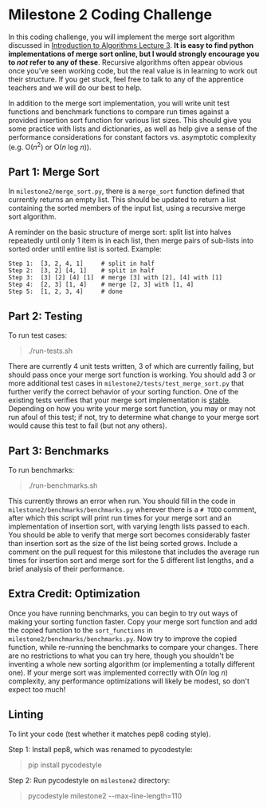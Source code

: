 # Milestone 2 Coding Challenge

In this coding challenge, you will implement the merge sort algorithm discussed in [Introduction to Algorithms Lecture 3](https://ocw.mit.edu/courses/electrical-engineering-and-computer-science/6-006-introduction-to-algorithms-fall-2011/lecture-videos/lecture-3-insertion-sort-merge-sort/). **It is easy to find python implementations of merge sort online, but I would strongly encourage you to _not_ refer to any of these**. Recursive algorithms often appear obvious once you’ve seen working code, but the real value is in learning to work out their structure. If you get stuck, feel free to talk to any of the apprentice teachers and we will do our best to help.

In addition to the merge sort implementation, you will write unit test functions and benchmark functions to compare run times against a provided insertion sort function for various list sizes. This should give you some practice with lists and dictionaries, as well as help give a sense of the performance considerations for constant factors vs. asymptotic complexity (e.g. O(*n*<sup>2</sup>) or O(*n* log *n*)).

Part 1: Merge Sort
------------------
In `milestone2/merge_sort.py`, there is a `merge_sort` function defined that currently returns an empty list. This should be updated to return a list containing the sorted members of the input list, using a recursive merge sort algorithm.

A reminder on the basic structure of merge sort: split list into halves repeatedly until only 1 item is in each list, then merge pairs of sub-lists into sorted order until entire list is sorted. Example:
```
Step 1:  [3, 2, 4, 1]     # split in half
Step 2:  [3, 2] [4, 1]    # split in half
Step 3:  [3] [2] [4] [1]  # merge [3] with [2], [4] with [1]
Step 4:  [2, 3] [1, 4]    # merge [2, 3] with [1, 4]
Step 5:  [1, 2, 3, 4]     # done
```

Part 2: Testing
---------------
To run test cases:

> ./run-tests.sh

There are currently 4 unit tests written, 3 of which are currently failing, but should pass once your merge sort function is working. You should add 3 or more additional test cases in `milestone2/tests/test_merge_sort.py` that further verify the correct behavior of your sorting function. One of the existing tests verifies that your merge sort implementation is [stable](https://stackoverflow.com/a/1517824). Depending on how you write your merge sort function, you may or may not run afoul of this test; if not, try to determine what change to your merge sort would cause this test to fail (but not any others). 

Part 3: Benchmarks
------------------
To run benchmarks:

> ./run-benchmarks.sh

This currently throws an error when run. You should fill in the code in `milestone2/benchmarks/benchmarks.py` wherever there is a `# TODO` comment, after which this script will print run times for your merge sort and an implementation of insertion sort, with varying length lists passed to each. You should be able to verify that merge sort becomes considerably faster than insertion sort as the size of the list being sorted grows. Include a comment on the pull request for this milestone that includes the average run times for insertion sort and merge sort for the 5 different list lengths, and a brief analysis of their performance.

Extra Credit: Optimization
--------------------------
Once you have running benchmarks, you can begin to try out ways of making your sorting function faster. Copy your merge sort function and add the copied function to the `sort_functions` in `milestone2/benchmarks/benchmarks.py`. Now try to improve the copied function, while re-running the benchmarks to compare your changes. There are no restrictions to what you can try here, though you shouldn't be inventing a whole new sorting algorithm (or implementing a totally different one). If your merge sort was implemented correctly with O(*n* log *n*) complexity, any performance optimizations will likely be modest, so don't expect too much!

Linting
-------

To lint your code (test whether it matches pep8 coding style).

Step 1: Install pep8, which was renamed to pycodestyle:
> pip install pycodestyle

Step 2: Run pycodestyle on `milestone2` directory:
> pycodestyle milestone2 --max-line-length=110